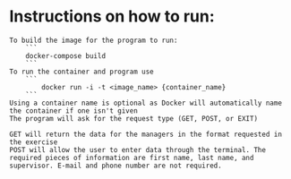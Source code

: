 # Instructions on how to run:
    To build the image for the program to run:
        ```
        docker-compose build
        ```
    To run the container and program use
        ```
            docker run -i -t <image_name> {container_name}
        ```
    Using a container name is optional as Docker will automatically name the container if one isn't given
    The program will ask for the request type (GET, POST, or EXIT)

    GET will return the data for the managers in the format requested in the exercise
    POST will allow the user to enter data through the terminal. The required pieces of information are first name, last name, and supervisor. E-mail and phone number are not required.
